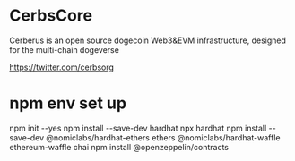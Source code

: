 # CerbsCore

Cerberus is an open source dogecoin Web3&EVM infrastructure, designed for the multi-chain dogeverse

<https://twitter.com/cerbsorg>


# npm env set up
npm init --yes
npm install --save-dev hardhat
npx hardhat
npm install --save-dev @nomiclabs/hardhat-ethers ethers @nomiclabs/hardhat-waffle ethereum-waffle chai
npm install @openzeppelin/contracts